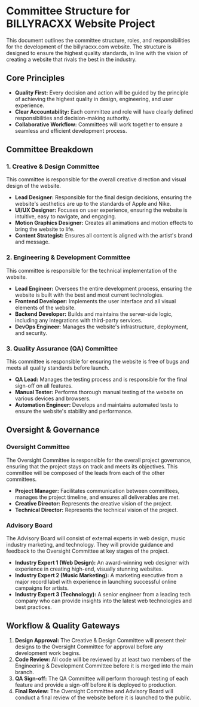 # Committee Structure for BILLYRACXX Website Project

This document outlines the committee structure, roles, and responsibilities for the development of the billyracxx.com website. The structure is designed to ensure the highest quality standards, in line with the vision of creating a website that rivals the best in the industry.

## Core Principles

- **Quality First:** Every decision and action will be guided by the principle of achieving the highest quality in design, engineering, and user experience.
- **Clear Accountability:** Each committee and role will have clearly defined responsibilities and decision-making authority.
- **Collaborative Workflow:** Committees will work together to ensure a seamless and efficient development process.

## Committee Breakdown

### 1. Creative & Design Committee

This committee is responsible for the overall creative direction and visual design of the website.

- **Lead Designer:** Responsible for the final design decisions, ensuring the website's aesthetics are up to the standards of Apple and Nike.
- **UI/UX Designer:** Focuses on user experience, ensuring the website is intuitive, easy to navigate, and engaging.
- **Motion Graphics Designer:** Creates all animations and motion effects to bring the website to life.
- **Content Strategist:** Ensures all content is aligned with the artist's brand and message.

### 2. Engineering & Development Committee

This committee is responsible for the technical implementation of the website.

- **Lead Engineer:** Oversees the entire development process, ensuring the website is built with the best and most current technologies.
- **Frontend Developer:** Implements the user interface and all visual elements of the website.
- **Backend Developer:** Builds and maintains the server-side logic, including any integrations with third-party services.
- **DevOps Engineer:** Manages the website's infrastructure, deployment, and security.

### 3. Quality Assurance (QA) Committee

This committee is responsible for ensuring the website is free of bugs and meets all quality standards before launch.

- **QA Lead:** Manages the testing process and is responsible for the final sign-off on all features.
- **Manual Tester:** Performs thorough manual testing of the website on various devices and browsers.
- **Automation Engineer:** Develops and maintains automated tests to ensure the website's stability and performance.

## Oversight & Governance

### Oversight Committee

The Oversight Committee is responsible for the overall project governance, ensuring that the project stays on track and meets its objectives. This committee will be composed of the leads from each of the other committees.

- **Project Manager:** Facilitates communication between committees, manages the project timeline, and ensures all deliverables are met.
- **Creative Director:** Represents the creative vision of the project.
- **Technical Director:** Represents the technical vision of the project.

### Advisory Board

The Advisory Board will consist of external experts in web design, music industry marketing, and technology. They will provide guidance and feedback to the Oversight Committee at key stages of the project.

- **Industry Expert 1 (Web Design):** An award-winning web designer with experience in creating high-end, visually stunning websites.
- **Industry Expert 2 (Music Marketing):** A marketing executive from a major record label with experience in launching successful online campaigns for artists.
- **Industry Expert 3 (Technology):** A senior engineer from a leading tech company who can provide insights into the latest web technologies and best practices.

## Workflow & Quality Gateways

1.  **Design Approval:** The Creative & Design Committee will present their designs to the Oversight Committee for approval before any development work begins.
2.  **Code Review:** All code will be reviewed by at least two members of the Engineering & Development Committee before it is merged into the main branch.
3.  **QA Sign-off:** The QA Committee will perform thorough testing of each feature and provide a sign-off before it is deployed to production.
4.  **Final Review:** The Oversight Committee and Advisory Board will conduct a final review of the website before it is launched to the public.